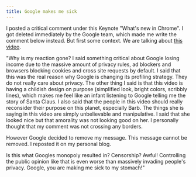 ```yaml
---
title: Google makes me sick
---
```


I posted a critical comment under this Keynote "What's new in Chrome". I got deleted immediately by the Google team, which made me write the comment below instead. But first some context. We are talking about [this video](https://www.youtube.com/watch?v=Df2U9-R-OJs).

"Why is my reaction gone? I said something critical about Google losing income due to the massive amount of privacy rules, ad blockers and browsers blocking cookies and cross site requests by default. I said that this was the real reason why Google is changing its profiling strategy. They do not really care about privacy. The other thing I said is that this video is having a childish design on purpose (simplified look, bright colors, scribbly lines), which makes me feel like an infant listening to Google telling me the story of Santa Claus. I also said that the people in this video should really reconsider their purpose on this planet, especially Barb. The things she is saying in this video are simply unbelievable and manipulative. I said that she looked nice but that amorality was not looking good on her. I personally thought that my comment was not crossing any borders. 

However Google decided to remove my message. This message cannot be removed. I reposted it on my personal blog. 

Is this what Googles monopoly resulted in? Censorship? Awful! Controlling the public opinion like that is even worse than massively invading people's privacy. Google, you are making me sick to my stomach!"